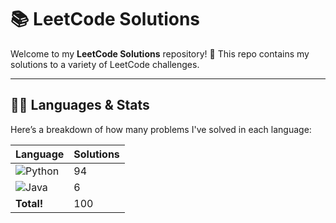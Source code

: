 # 📚 LeetCode Solutions

Welcome to my **LeetCode Solutions** repository! 🚀 This repo contains my solutions to a variety of LeetCode challenges.

---

## 🧑‍💻 Languages & Stats

Here’s a breakdown of how many problems I've solved in each language:

| Language      | Solutions |
| ------------- | ----------|
| ![Python](https://img.shields.io/badge/-Python-3776AB?style=flat&logo=python&logoColor=white) | 94 |
| ![Java](https://img.shields.io/badge/-Java-007396?style=flat&logo=java&logoColor=white) | 6 |
| **Total!** | 100 |





